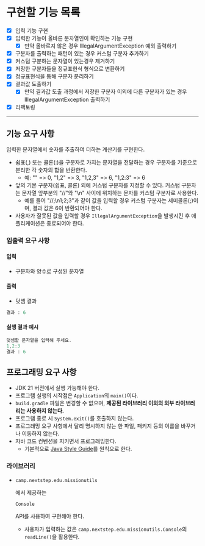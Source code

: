 # 구현할 기능 목록

- [x] 입력 기능 구현
- [x] 입력한 기능이 올바른 문자열인이 확인하는 기능 구현
  - [x] 만약 올바르지 않은 경우 IllegalArgumentException 예외 출력하기
- [x] 구분자를 출력하는 패턴이 있는 경우 커스텀 구분자 추가하기
- [x] 커스텀 구분하는 문자열이 있는경우 제거하기
- [x] 저장한 구분자들을 정규표현식 형식으로 변환하기
- [x] 정규표현식을 통해 구분자 분리하기
- [x] 결과값 도출하기
  - [x] 만약 결과값 도출 과정에서 저장한 구분자 이외에 다른 구분자가 있는 경우 IllegalArgumentException 출력하기 
- [x] 리팩토링

---



## 기능 요구 사항

입력한 문자열에서 숫자를 추출하여 더하는 계산기를 구현한다.

- 쉼표(,) 또는 콜론(:)을 구분자로 가지는 문자열을 전달하는 경우 구분자를 기준으로 분리한 각 숫자의 합을 반환한다.
  - 예: "" => 0, "1,2" => 3, "1,2,3" => 6, "1,2:3" => 6
- 앞의 기본 구분자(쉼표, 콜론) 외에 커스텀 구분자를 지정할 수 있다. 커스텀 구분자는 문자열 앞부분의 "//"와 "\n" 사이에 위치하는 문자를 커스텀 구분자로 사용한다.
  - 예를 들어 "//;\n1;2;3"과 같이 값을 입력할 경우 커스텀 구분자는 세미콜론(;)이며, 결과 값은 6이 반환되어야 한다.
- 사용자가 잘못된 값을 입력할 경우 `IllegalArgumentException`을 발생시킨 후 애플리케이션은 종료되어야 한다.

### 입출력 요구 사항

#### 입력

- 구분자와 양수로 구성된 문자열

#### 출력

- 덧셈 결과

```ada
결과 : 6
```

#### 실행 결과 예시

```ada
덧셈할 문자열을 입력해 주세요.
1,2:3
결과 : 6
```

## 프로그래밍 요구 사항

- JDK 21 버전에서 실행 가능해야 한다.
- 프로그램 실행의 시작점은 `Application`의 `main()`이다.
- `build.gradle` 파일은 변경할 수 없으며, **제공된 라이브러리 이외의 외부 라이브러리는 사용하지 않는다.**
- 프로그램 종료 시 `System.exit()`를 호출하지 않는다.
- 프로그래밍 요구 사항에서 달리 명시하지 않는 한 파일, 패키지 등의 이름을 바꾸거나 이동하지 않는다.
- 자바 코드 컨벤션을 지키면서 프로그래밍한다.
  - 기본적으로 [Java Style Guide](https://github.com/woowacourse/woowacourse-docs/blob/main/styleguide/java)를 원칙으로 한다.

### 라이브러리

- ```
  camp.nextstep.edu.missionutils
  ```

  에서 제공하는

   

  ```
  Console
  ```

   

  API를 사용하여 구현해야 한다.

  - 사용자가 입력하는 값은 `camp.nextstep.edu.missionutils.Console`의 `readLine()`을 활용한다.